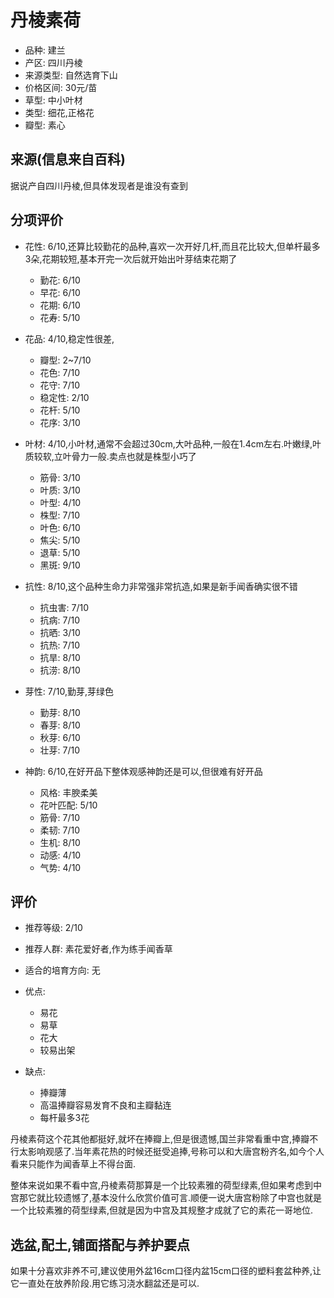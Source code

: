 # 丹棱素荷

+ 品种: 建兰
+ 产区: 四川丹棱
+ 来源类型: 自然选育下山
+ 价格区间: 30元/苗
+ 草型: 中小叶材
+ 类型: 细花,正格花
+ 瓣型: 素心

## 来源(信息来自百科)

据说产自四川丹棱,但具体发现者是谁没有查到

## 分项评价

+ 花性: 6/10,还算比较勤花的品种,喜欢一次开好几杆,而且花比较大,但单杆最多3朵,花期较短,基本开完一次后就开始出叶芽结束花期了
    + 勤花: 6/10
    + 早花: 6/10
    + 花期: 6/10
    + 花寿: 5/10
+ 花品: 4/10,稳定性很差,
    + 瓣型: 2~7/10
    + 花色: 7/10
    + 花守: 7/10
    + 稳定性: 2/10
    + 花杆: 5/10
    + 花序: 3/10

+ 叶材: 4/10,小叶材,通常不会超过30cm,大叶品种,一般在1.4cm左右.叶嫩绿,叶质较软,立叶骨力一般.卖点也就是株型小巧了
    + 筋骨: 3/10
    + 叶质: 3/10
    + 叶型: 4/10
    + 株型: 7/10
    + 叶色: 6/10
    + 焦尖: 5/10
    + 退草: 5/10
    + 黑斑: 9/10

+ 抗性: 8/10,这个品种生命力非常强非常抗造,如果是新手闻香确实很不错
    + 抗虫害: 7/10
    + 抗病: 7/10
    + 抗晒: 3/10
    + 抗热: 7/10
    + 抗旱: 8/10
    + 抗涝: 8/10

+ 芽性: 7/10,勤芽,芽绿色
    + 勤芽: 8/10
    + 春芽: 8/10
    + 秋芽: 6/10
    + 壮芽: 7/10

+ 神韵: 6/10,在好开品下整体观感神韵还是可以,但很难有好开品
    + 风格: 丰腴柔美
    + 花叶匹配: 5/10
    + 筋骨: 7/10
    + 柔韧: 7/10
    + 生机: 8/10
    + 动感: 4/10
    + 气势: 4/10

## 评价

+ 推荐等级: 2/10
+ 推荐人群: 素花爱好者,作为练手闻香草
+ 适合的培育方向: 无
+ 优点:
    + 易花
    + 易草
    + 花大
    + 较易出架

+ 缺点:
    + 捧瓣薄
    + 高温捧瓣容易发育不良和主瓣黏连
    + 每杆最多3花

丹棱素荷这个花其他都挺好,就坏在捧瓣上,但是很遗憾,国兰非常看重中宫,捧瓣不行太影响观感了.当年素花热的时候还挺受追捧,号称可以和大唐宫粉齐名,如今个人看来只能作为闻香草上不得台面.

整体来说如果不看中宫,丹棱素荷那算是一个比较素雅的荷型绿素,但如果考虑到中宫那它就比较遗憾了,基本没什么欣赏价值可言.顺便一说大唐宫粉除了中宫也就是一个比较素雅的荷型绿素,但就是因为中宫及其规整才成就了它的素花一哥地位.

## 选盆,配土,铺面搭配与养护要点

如果十分喜欢非养不可,建议使用外盆16cm口径内盆15cm口径的塑料套盆种养,让它一直处在放养阶段.用它练习浇水翻盆还是可以.